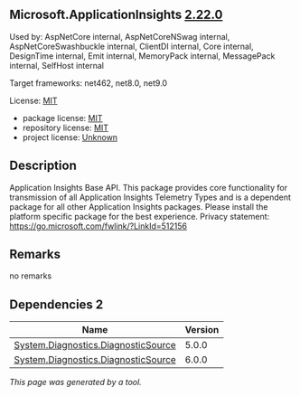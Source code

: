 Microsoft.ApplicationInsights [2.22.0](https://www.nuget.org/packages/Microsoft.ApplicationInsights/2.22.0)
--------------------

Used by: AspNetCore internal, AspNetCoreNSwag internal, AspNetCoreSwashbuckle internal, ClientDI internal, Core internal, DesignTime internal, Emit internal, MemoryPack internal, MessagePack internal, SelfHost internal

Target frameworks: net462, net8.0, net9.0

License: [MIT](../../../../licenses/mit) 

- package license: [MIT](https://licenses.nuget.org/MIT) 
- repository license: [MIT](https://github.com/Microsoft/ApplicationInsights-dotnet) 
- project license: [Unknown](https://go.microsoft.com/fwlink/?LinkId=392727) 

Description
-----------
Application Insights Base API. This package provides core functionality for transmission of all Application Insights Telemetry Types and is a dependent package for all other Application Insights packages. Please install the platform specific package for the best experience. Privacy statement: https://go.microsoft.com/fwlink/?LinkId=512156

Remarks
-----------
no remarks


Dependencies 2
-----------

|Name|Version|
|----------|:----|
|[System.Diagnostics.DiagnosticSource](../../../../packages/nuget.org/system.diagnostics.diagnosticsource/5.0.0)|5.0.0|
|[System.Diagnostics.DiagnosticSource](../../../../packages/nuget.org/system.diagnostics.diagnosticsource/6.0.0)|6.0.0|

*This page was generated by a tool.*